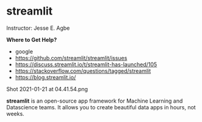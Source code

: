 # streamlit

Instructor: Jesse E. Agbe

__Where to Get Help?__
* google
* https://github.com/streamlit/streamlit/issues
* https://discuss.streamlit.io/t/streamlit-has-launched/105
* https://stackoverflow.com/questions/tagged/streamlit
* https://blog.streamlit.io/

Shot 2021-01-21 at 04.41.54.png

__streamlit__ is an open-source app framework for Machine Learning and Datascience teams. It allows you to create beautiful data apps in hours, not weeks.
